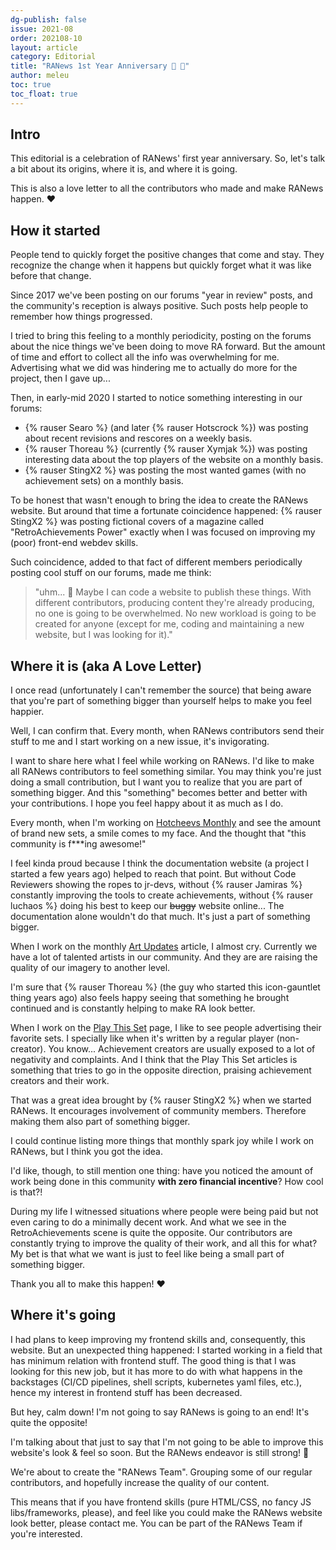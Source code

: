 ```yaml
---
dg-publish: false
issue: 2021-08
order: 202108-10
layout: article
category: Editorial
title: "RANews 1st Year Anniversary 🎂 🥳"
author: meleu
toc: true
toc_float: true
---
```



## Intro

This editorial is a celebration of RANews' first year anniversary. So, let's talk a bit about its origins, where it is, and where it is going.

This is also a love letter to all the contributors who made and make RANews happen. :heart:


## How it started

People tend to quickly forget the positive changes that come and stay. They recognize the change when it happens but quickly forget what it was like before that change. 

Since 2017 we've been posting on our forums "year in review" posts, and the community's reception is always positive. Such posts help people to remember how things progressed.

I tried to bring this feeling to a monthly periodicity, posting on the forums about the nice things we've been doing to move RA forward. But the amount of time and effort to collect all the info was overwhelming for me. Advertising what we did was hindering me to actually do more for the project, then I gave up...

Then, in early-mid 2020 I started to notice something interesting in our forums:

- {% rauser Searo %} (and later {% rauser Hotscrock %}) was posting about recent revisions and rescores on a weekly basis.
- {% rauser Thoreau %} (currently {% rauser Xymjak %}) was posting interesting data about the top players of the website on a monthly basis.
- {% rauser StingX2 %} was posting the most wanted games (with no achievement sets) on a monthly basis.

To be honest that wasn't enough to bring the idea to create the RANews website. But around that time a fortunate coincidence happened: {% rauser StingX2 %} was posting fictional covers of a magazine called "RetroAchievements Power" exactly when I was focused on improving my (poor) front-end webdev skills.

Such coincidence, added to that fact of different members periodically posting cool stuff on our forums, made me think:

> "uhm... :thinking: Maybe I can code a website to publish these things. With different contributors, producing content they're already producing, no one is going to be overwhelmed. No new workload is going to be created for anyone (except for me, coding and maintaining a new website, but I was looking for it)."


## Where it is (aka A Love Letter)

I once read (unfortunately I can't remember the source) that being aware that you're part of something bigger than yourself helps to make you feel happier.

Well, I can confirm that. Every month, when RANews contributors send their stuff to me and I start working on a new issue, it's invigorating.

I want to share here what I feel while working on RANews. I'd like to make all RANews contributors to feel something similar. You may think you're just doing a small contribution, but I want you to realize that you are part of something bigger. And this "something" becomes better and better with your contributions. I hope you feel happy about it as much as I do.

Every month, when I'm working on [Hotcheevs Monthly](hotcheevs) and see the amount of brand new sets, a smile comes to my face. And the thought that "this community is f\*\*\*ing awesome!"

I feel kinda proud because I think the documentation website (a project I started a few years ago) helped to reach that point. But without Code Reviewers showing the ropes to jr-devs, without {% rauser Jamiras %} constantly improving the tools to create achievements, without {% rauser luchaos %} doing his best to keep our ~~buggy~~ website online... The documentation alone wouldn't do that much. It's just a part of something bigger.

When I work on the monthly [Art Updates](art-updates) article, I almost cry. Currently we have a lot of talented artists in our community. And they are are raising the quality of our imagery to another level.

I'm sure that {% rauser Thoreau %} (the guy who started this icon-gauntlet thing years ago) also feels happy seeing that something he brought continued and is constantly helping to make RA look better.

When I work on the [Play This Set](play-this-set) page, I like to see people advertising their favorite sets. I specially like when it's written by a regular player (non-creator). You know... Achievement creators are usually exposed to a lot of negativity and complaints. And I think that the Play This Set articles is something that tries to go in the opposite direction, praising achievement creators and their work.

That was a great idea brought by {% rauser StingX2 %} when we started RANews. It encourages involvement of community members. Therefore making them also part of something bigger.

I could continue listing more things that monthly spark joy while I work on RANews, but I think you got the idea.

I'd like, though, to still mention one thing: have you noticed the amount of work being done in this community **with zero financial incentive**? How cool is that?!

During my life I witnessed situations where people were being paid but not even caring to do a minimally decent work. And what we see in the RetroAchievements scene is quite the opposite. Our contributors are constantly trying to improve the quality of their work, and all this for what? My bet is that what we want is just to feel like being a small part of something bigger.

Thank you all to make this happen! :heart:


## Where it's going

I had plans to keep improving my frontend skills and, consequently, this website. But an unexpected thing happened: I started working in a field that has minimum relation with frontend stuff. The good thing is that I was looking for this new job, but it has more to do with what happens in the backstages (CI/CD pipelines, shell scripts, kubernetes yaml files, etc.), hence my interest in frontend stuff has been decreased.

But hey, calm down! I'm not going to say RANews is going to an end! It's quite the opposite!

I'm talking about that just to say that I'm not going to be able to improve this website's look & feel so soon. But the RANews endeavor is still strong! :muscle:

We're about to create the "RANews Team". Grouping some of our regular contributors, and hopefully increase the quality of our content.

This means that if you have frontend skills (pure HTML/CSS, no fancy JS libs/frameworks, please), and feel like you could make the RANews website look better, please contact me. You can be part of the RANews Team if you're interested.



